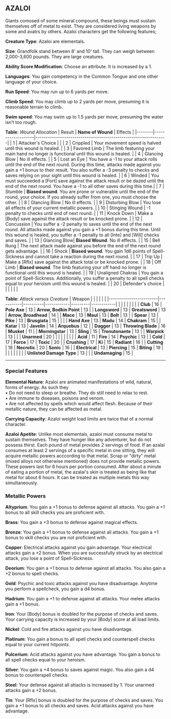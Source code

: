 
## AZALOI
Giants comosed of some mineral compound, these beings must sustain themselves off of metal to exist. They are considered living weapons by some and avatrs by others. Azaloi characters get the following features;

**Creature Type**: Azaloi are elementals.

**Size**: Grandfolk stand between 8' and 10' tall. They can weigh between 2,000-3,600 pounds. They are large creatures.

**Ability Score Modification**: Choose an attribute. It is increased by a 1.

**Languages**: You gain competency in the Common Tongue and one other language of your choice.

**Run Speed**: You may run up to 6 yards per move.

**Climb Speed**: You may climb up to 2 yards per move, presuming it is reasonable terrain to climb.

**Swim speed**: You may swim up to 1.5 yards per move, presuming the water isn’t too rough.

**Table**: *Wound Allocation*
| Result | **Name of Wound** | Effects                                                        |
|--------|-------------------|----------------------------------------------------------------|
|   1    | Attacker's Choice |                                                                |
|   2    | Crippled          | Your movement speed is halved until this wound is healed.      |
|   3    | Favored Limb      | The limb featuring your main hand no longer is functional until this wound is healed. |
|   4    | Glancing Blow     | No ill effects. |
|   5    | Lost an Eye       | You have a -1 to your attack rolls until the end of the next round. During this time, attacks made against you gain a +1 bonus to their result. You also suffer a -3 penalty to checks and saves relying on your sight until this wound is healed. |
|   6    | Winded            | You must succeeded a [Fort] save against the attack result or be dazed until the end of the next round. You have a -1 to all other saves during this time.|
|   7    | Stumble | **Biased wound**. You are prone or vulnerable until the end of the round, your choice. If you already suffer from one, you must choose the other. |
|   8    | Glancing Blow     | No ill effects.                                     |
|   9    | Disturbing Blow   | You lose all effects of your current metallic powers. |
|   10   | Stinging Wound    | -1 penalty to checks until end of next round. |
|   11   | Knock Down | Make a [Body] save against the attack result  or be knocked prone. |
|   12   | Concussion | You suffer a -2 penalty to saves until the end of the next round. All attacks made against you gain a +1 bonus during this time. Until this wound is healed, you suffer a -1 penalty to all [Inte] and [Will] checks and saves. |
|   13   | Glancing Blow| **Biased Wound**. No ill effects. |
|   15   | Bell Rung | The next attack made against you before the end of the next round gets advantage.  |
|   16   | Shock | **Biased wound**. You gain 1d6 points of Spell-Sickness and cannot take a reaction during the next round. |
|   17   | Trip Up           | Make a [Rflx] save against the attack total or be knocked prone.                                  |
|   18   | Off Limb | **Biased wound**. The limb featuring your off hand no longer is functional until this wound is healed. |
|   19   | Unaligned Chakras | You gain a point of Spell-Sickness. Additionally, you suffer a penalty to all spell checks equal to your heroism until this wound is healed. |
|   20   | Defender's choice |                                   |
|        |                                                |                                   |

**Table**: *Attack versus Creature*
| Weapon                 |          |            |         |            |         |
|------------------------|-----------|----------|------------|---------|------------|
|                        |          |            |         |            |         |
| **Club**                   | 16   | **Pole Axe** | 13     | **Arrow, Bodkin Point**    | 13    |
| **Longsword**              | 13    | **Greatsword** | 13     | **Arrow, Broadhead**    | 14    |
| **Mace**                   | 13    | **Maul** | 13     | **Bolt** | 13    |
| **Spear**                  | 13     | **Pike** | 13     | **Brusgiata** | 15     |  |     |
| **Hand Axe**               | 13     | **Madu** | 14     | **Chakram** | 15    |
| **Katar**                  | 13     | **Javelin** | 14    | **Arquebus** | 12    |
| **Dagger**                 | 13     | **Throwing Blade** | 16  | **Musket** | 11    |
| **Morningstar**            | 13     | **Sling** | 15    | **Tronutonante** | 13    |
| **Warpick**                | 13     |           |       | **Unarmed** | 20 |
|                        |           |          |            |         |            |
| **Acid**                   | 11     | **Fire** | 14     | **Psychic** | 13     |
| **Cold**                   | 17     | **Force** | 17     | **Toxic**  | 20     |
| **Crushing**               | 17     | **Ki** | 15   | **Radiant** | 16    |
| **Cutting**                | 18     | **Necrotic** | 20     | **Sonic** | 16    |
| **Electrical**             | 13     | **Piercing** | 15     | **Biting** | 19    |
|                        |           |          |            |         |            |
| **Unlisted Damage Type** | 13 | |  | **Undamaging** | 15 |

-----
### Special Features

**Elemental Nature**: Azaloi are animated manifestations of wild, natural, forms of energy. As such they  
 • Do not need to sleep or breathe. They do still need to relax to rest.  
 • Are immune to diseases, poisons and venom.  
 • Are not affected by spells which would affect flesh. Because of their metallic nature, they can be affected as metal.

**Carrying Capacity**: Azaloi weight load limits are twice that of a normal character.

**Azaloi Apetite**: Unlike most elementals, azaloi must consume metal to sustain themselves. They have hunger like any adventurer, but do not possess thirst. Each pound of metal provides 2 servings of food. If an azalai consumes at least 2 servings of a specific metal in one sitting, they will acquire metallic powers acccording to that metal. Scrap or "dirty" metal (mixed alloys not otherwise mentioned) does not provide metallic powers. These powers last for 6 hours per portion consumed. After about a minute of eating a portion of metal, the azalai's skin is treated as being like that metal for about 6 hours. It can be treated as multiple metals this way simultaneously.

### Metallic Powers

**Altyprium**: You gain a +1 bonus to defense against all attacks. You gain a +1 bonus to all skill checks you are proficient with.

**Brass**: You gain a +3 bonus to defense against magical effects.

**Bronze**: You gain a +1 bonus to defense against all attacks. You gain a +1 bonus to skill checks you are not proficient with.

**Copper**: Electrical attacks against you gain advantage. Your electrical attacks gain a +2 bonus. When you are successfully struck by an electrical attack, you lose a point of Spell-Sickness.

**Deorium**: You gain a +1 bonus to defense against all attacks. You also gain a +2 bonus to spell checks.

**Gold**: Psychic and toxic attacks against you have disadvantage. Anytime you perform a spellcheck, you gain a d4 bonus.

**Hadrium**: You gain a +1 to defense against all attacks. Your melee attacks gain a +1 bonus.

**Iron**: Your [Body] bonus is doubled for the purpose of checks and saves. Your carrying capacity is increased by your [Body] score at all load limits.

**Nickel**: Cold and fire attacks against you have disadvantage.

**Platinum**: You gain a bonus to all spell checks and counterspell checks equal to your current hitpoints.

**Pulcerium**: Acid attacks against you have advantage. You gain a bonus to all spell checks equal to your heroism.

**Silver**: You gain a +4 bonus to saves against magic. You also gain a d4 bonus to counterspell checks.

**Steel**: Your defense against all attacks is increased by 1. Your unarmed attacks gain a +2 bonus.

**Tin**: Your [Rflx] bonus is doubled for the purpose of checks and saves. You gain a +1 bonus to all checks and saves. Acid attacks against you have advantage.
